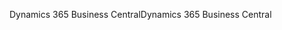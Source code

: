<span data-ttu-id="0f976-101">Dynamics 365 Business Central</span><span class="sxs-lookup"><span data-stu-id="0f976-101">Dynamics 365 Business Central</span></span>
